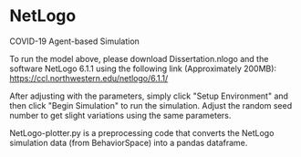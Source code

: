 # NetLogo
COVID-19 Agent-based Simulation


To run the model above, please download Dissertation.nlogo and the software NetLogo 6.1.1 using the following link (Approximately 200MB):
https://ccl.northwestern.edu/netlogo/6.1.1/

After adjusting with the parameters, simply click "Setup Environment" and then click "Begin Simulation" to run the simulation.
Adjust the random seed number to get slight variations using the same parameters.

NetLogo-plotter.py is a preprocessing code that converts the NetLogo simulation data (from BehaviorSpace) into a pandas dataframe.
